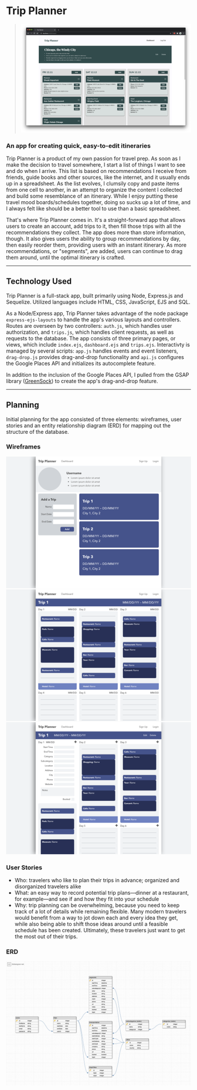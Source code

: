 # Trip Planner

> ![Image](reference/img/hero.png)

### An app for creating quick, easy-to-edit itineraries

Trip Planner is a product of my own passion for travel prep. As soon as I make the decision to travel somewhere, I start a list of things I want to see and do when I arrive. This list is based on recommendations I receive from friends, guide books and other sources, like the internet, and it usually ends up in a spreadsheet. As the list evolves, I clumsily copy and paste items from one cell to another, in an attempt to organize the content I collected and build some resemblance of an itinerary. While I enjoy putting these travel mood boards/schedules together, doing so sucks up a lot of time, and I always felt like should be a better tool to use than a basic spreadsheet.

That's where Trip Planner comes in. It's a straight-forward app that allows users to create an account, add trips to it, then fill those trips with all the recommendations they collect. The app does more than store information, though. It also gives users the ability to group recommendations by day, then easily reorder them, providing users with an instant itinerary. As more recommendations, or "segments", are added, users can continue to drag them around, until the optimal itinerary is crafted.

---

## Technology Used

Trip Planner is a full-stack app, built primarily using Node, Express.js and Sequelize. Utilized languages include HTML, CSS, JavaScript, EJS and SQL.

As a Node/Express app, Trip Planner takes advantage of the node package `express-ejs-layouts` to handle the app's various layouts and controllers. Routes are overseen by two controllers: `auth.js`, which handles user authorization, and `trips.js`, which handles client requests, as well as requests to the database. The app consists of three primary pages, or views, which include `index.ejs`, `dashboard.ejs` and `trips.ejs`. Interactivty is managed by several scripts: `app.js` handles events and event listeners, `drag-drop.js` provides drag-and-drop functionality and `api.js` configures the Google Places API and initializes its autocomplete feature.

In addition to the inclusion of the Google Places API, I pulled from the GSAP library ([GreenSock](https://greensock.com/gsap/)) to create the app's drag-and-drop feature.

---

## Planning

Initial planning for the app consisted of three elements: wireframes, user stories and an entity relationship diagram (ERD) for mapping out the structure of the database.

### Wireframes

![ERD](reference/dashboard-01-default-desktop.png)
![ERD](reference/trip-01-default-desktop.png)
![ERD](reference/trip-02-default-desktop.png)

### User Stories

- Who: travelers who like to plan their trips in advance; organized and disorganized travelers alike
- What: an easy way to record potential trip plans—dinner at a restaurant, for example—and see if and how they fit into your schedule
- Why: trip planning can be overwhelming, because you need to keep track of a lot of details while remaining flexible. Many modern travelers would benefit from a way to jot down each and every idea they get, while also being able to shift those ideas around until a feasible schedule has been created. Ultimately, these travelers just want to get the most out of their trips.

### ERD

![ERD](reference/trip-planner-erd.png)

<!-- ---

## How to Play

Instructions for using the project and playing the game are included below, as well as within the game itself.

1. After opening the game, click `Pick Your Mystery Person` to be assigned your Mystery Person and start the game. You will see your Mystery Person on the left side of the window.

> ![Image](img/README/instructions-01.jpeg)

2. You get to ask a question first. Click on the black-bordered rectangles at the bottom to access dropdown menus that will enable you to craft your question. Depending on what feature you ask about, a third dropdown menu may appear, allowing you to make your question more specific.

> ![Image](img/README/instructions-02.jpeg)

3. Once you've built your question, click `Ask Question` to submit it. After some pondering, the computer will answer it with a "Yes" or a "No", seen in the speech bubble in the bottom-right corner.

> ![Image](img/README/instructions-03.jpeg)

4. Use the computer's response to mark-off any people who couldn't be the computer's Mystery Person. Do this by simply clicking on their face. When you're ready to move on, click `Next Question` at the bottom.

> ![Image](img/README/instructions-04.jpeg)

5. The computer will now ask you a question. Reference your Mystery Person's image in the top-left corner, and respond by clicking either `Yes` or `No`.

> ![Image](img/README/instructions-05.jpeg)

6. Once the computer has processed your response, it will either say, "Okay", or it will try and guess your Mystery Person. If it says, "Okay", click `Next Question` to ask your question, and repeat steps 2–6. If it makes a guess, the game will end.

> ![Image](img/README/instructions-06.jpeg)

7. Whenever you're ready to guess the computer's Mystery Person, select their name from the dropdown menu on the right side of the window and click `Guess`. The game will end and a message will appear, letting you know if your guess was correct.

> ![Image](img/README/instructions-07.jpeg)

8. Click `Pick Another Person` to play again.

> ![Image](img/README/instructions-08.jpeg)

---

## How the Game Works

The game is primarily composed of four distinct events:

1. The user (player 1) asks a question.

2. The computer (player 2) responds.

3. The computer asks a question.

4. The user responds.

These events loop until either the user submits a guess, or the computer filters its list of possible solutions down to one. Each event requires its own function, which are explained below.

| Event                        | Functions                                                                  | What Happens                                                                                                                                                                                                                                                                                                                                                                                                                                                                                                                                                                                                                                                                                                  |
| ---------------------------- | -------------------------------------------------------------------------- | ------------------------------------------------------------------------------------------------------------------------------------------------------------------------------------------------------------------------------------------------------------------------------------------------------------------------------------------------------------------------------------------------------------------------------------------------------------------------------------------------------------------------------------------------------------------------------------------------------------------------------------------------------------------------------------------------------------- |
| The user asks a question     | `handleSelectQuestionType`, `handleSelectFeature`, `handleSelectAdjective` | Given that this is the first version of the game, the question-asking process is pretty controlled. Eventually, I'd like to allow the user to type out any question they want, but for now, the user "builds" their question using dropdown menus populated with values from `people.js`. This prevents the user from asking a question that the computer won't understand. One dropdown contains all of the features the user can ask about, while a second contains adjectives related to those features (Note: not all features have adjectives).                                                                                                                                                          |
| The computer responds        | `handleAsk`                                                                | Once the user builds their question and clicks `Ask Question`, the chosen feature and adjective (if selected) are recorded and compared to the object containing the computer's Mystery Person data. Depending on whether the chosen words align with that object, the computer responds with a "Yes" or "No".                                                                                                                                                                                                                                                                                                                                                                                                |
| The computer asks a question | `handleNext1`, `checkForValidQuestion`, `displayQuestion`                  | The computer keeps track of its possible solutions with the `possibilities` array, which at the start of a game, contains objects for every character. As the user responds to the computer's questions, the computer filters this array. The `checkForValidQuestion` function looks through the current state of `possibilities` and chooses a feature, or a feature and an adjective, that aligns with one of the remaining objects. It also chooses the feature that will filter out the greatest percentage of objects, allowing the computer to arrive at a solution faster. Once the optimal feature is chosen, the `displayQuestion` function displays the computer's completed question for the user. |
| The user responds            | `handleResponse`                                                           | The user responds to the computer's question by clicking `Yes` or `No`. The computer then filters `possibilties` based on the response. If the array has more than one object after being filtered, the four-event process restarts, and the user is allowed to ask another question. However, if there's only one object left, the computer immediately stops the game and announces the solution.                                                                                                                                                                                                                                                                                                           |

In addition to the four key events and their functions, there are a number of other functions that contribute to the game's interactivity. A few of the primary ones are listed below.

| Function              | What it Does                                                                                |
| --------------------- | ------------------------------------------------------------------------------------------- |
| `assignMysteryPerson` | Randomly assigns a character to the user and the computer                                   |
| `clearGameboard`      | Visually resets the gameboard between key events                                            |
| `handleGuess`         | Compares the selected character to the computer's Mystery Person, determining a win or loss |
| `handlePlayAgain`     | Resets key data, such as the `possibilities` array, as well as visual elements              |
| `fadePerson`          | Fades and unfades character faces                                                           |
| `toggleInstructions`  | Hides and shows the instructions                                                            |

---

## Installation

Instructions for accessing the project's working files on your local computer are included below.

1. Fork a copy of the game's repository [here.](https://github.com/delayedaa/guess-who.git)

2. Clone the copy to your local computer by typing the following code in your terminal:

```
git clone https://github.com/delayedaa/guess-who.git
```

3. To open the project, navigate to the cloned directory and open `index.html` in your browser by typing the following code in your terminal:

```
open index.html
```

---

## Credits

Thanks to `Vector_Vision` for the character illustrations. You can access more of their work on [Adobe Stock.](https://stock.adobe.com/contributor/206040275/vector-vision?load_type=author&prev_url=detail) -->
